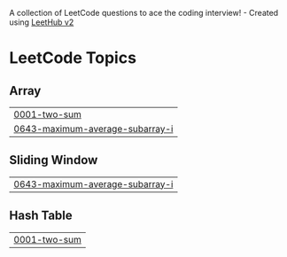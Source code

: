 A collection of LeetCode questions to ace the coding interview! - Created using [LeetHub v2](https://github.com/arunbhardwaj/LeetHub-2.0)
<!---LeetCode Topics Start-->
# LeetCode Topics
## Array
|  |
| ------- |
| [0001-two-sum](https://github.com/dhruvanshagrawal/LeetCode/tree/master/0001-two-sum) |
| [0643-maximum-average-subarray-i](https://github.com/dhruvanshagrawal/LeetCode/tree/master/0643-maximum-average-subarray-i) |
## Sliding Window
|  |
| ------- |
| [0643-maximum-average-subarray-i](https://github.com/dhruvanshagrawal/LeetCode/tree/master/0643-maximum-average-subarray-i) |
## Hash Table
|  |
| ------- |
| [0001-two-sum](https://github.com/dhruvanshagrawal/LeetCode/tree/master/0001-two-sum) |
<!---LeetCode Topics End-->